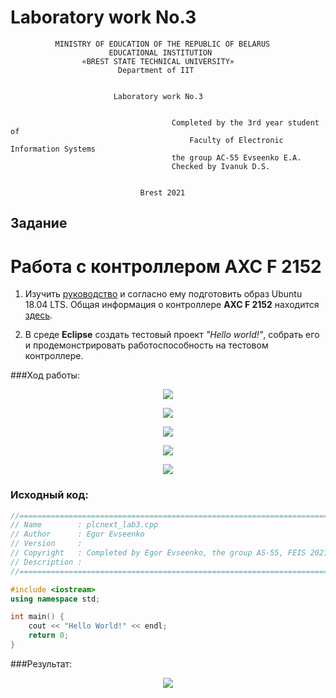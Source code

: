 # Laboratory work No.3              
              MINISTRY OF EDUCATION OF THE REPUBLIC OF BELARUS
                          EDUCATIONAL INSTITUTION 
                    «BREST STATE TECHNICAL UNIVERSITY»        
                            Department of IIT


                           Laboratory work No.3 


	                                	Completed by the 3rd year student of 
                                            Faculty of Electronic Information Systems
	                                	the group AC-55 Evseenko E.A.
                                 		Checked by Ivanuk D.S.


                                 Brest 2021

## Задание 
# Работа с контроллером **AXC F 2152** #

1. Изучить [руководство](https://github.com/savushkin-r-d/PLCnext_howto/tree/master/HowTo%20install%20Linux%20(Ubuntu)%20tools%20for%20C%2B%2B%20programming%20with%20Eclipse%20IDE) и согласно ему подготовить образ Ubuntu 18.04 LTS. Общая информация о контроллере **AXC F 2152** находится [здесь](https://www.plcnext-community.net/index.php?option=com_wrapper&view=wrapper&Itemid=374&lang=en).

2. В среде **Eclipse** создать тестовый проект *"Hello world!"*, собрать его и продемонстрировать работоспособность на тестовом контроллере.

###Ход работы:
<p align="center">
  <img src ="https://github.com/morf1n/plcnext_screenshots/1.png">
</p>
<p align="center">
  <img src ="https://github.com/morf1n/plcnext_screenshots/2.png">
</p>
<p align="center">
  <img src ="https://github.com/morf1n/plcnext_screenshots/3.png">
</p>
<p align="center">
  <img src ="https://github.com/morf1n/plcnext_screenshots/4.png">
</p>
<p align="center">
  <img src ="https://github.com/morf1n/plcnext_screenshots/5.png">
</p>

### Исходный код:
```C++
//============================================================================
// Name        : plcnext_lab3.cpp
// Author      : Egor Evseenko
// Version     :
// Copyright   : Completed by Egor Evseenko, the group AS-55, FEIS 2021.
// Description : 
//============================================================================

#include <iostream>
using namespace std;

int main() {
	cout << "Hello World!" << endl;
	return 0;
}
```

###Результат:
<p align="center">
  <img src ="https://github.com/morf1n/plcnext_screenshots/6.png">
</p>
